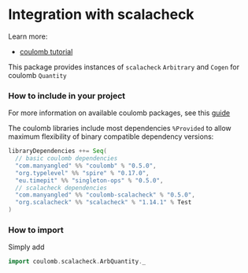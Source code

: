# Integration with scalacheck

Learn more:

* [coulomb tutorial](../README.md#tutorial)

This package provides instances of `scalacheck` `Arbitrary` and `Cogen` for coulomb `Quantity`

### How to include in your project

For more information on available coulomb packages, see this
[guide](../README.md#how-to-include-coulomb-in-your-project)

The coulomb libraries include most dependencies `%Provided` to allow maximum flexibility
of binary compatible dependency versions:

```scala
libraryDependencies ++= Seq(
  // basic coulomb dependencies
  "com.manyangled" %% "coulomb" % "0.5.0",
  "org.typelevel" %% "spire" % "0.17.0",
  "eu.timepit" %% "singleton-ops" % "0.5.0",
  // scalacheck dependencies
  "com.manyangled" %% "coulomb-scalacheck" % "0.5.0",  
  "org.scalacheck" %% "scalacheck" % "1.14.1" % Test
)
```

### How to import

Simply add

```scala
import coulomb.scalacheck.ArbQuantity._
```

